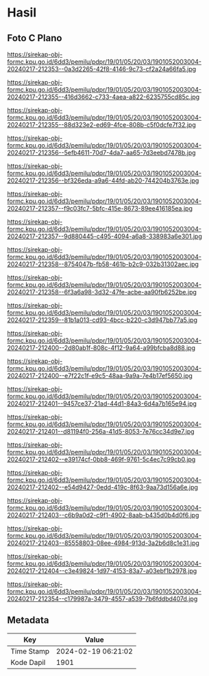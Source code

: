 # Hasil

## Foto C Plano

https://sirekap-obj-formc.kpu.go.id/6dd3/pemilu/pdpr/19/01/05/20/03/1901052003004-20240217-212353--0a3d2265-42f8-4146-9c73-cf2a24a66fa5.jpg

https://sirekap-obj-formc.kpu.go.id/6dd3/pemilu/pdpr/19/01/05/20/03/1901052003004-20240217-212355--416d3662-c733-4aea-a822-6235755cd85c.jpg

https://sirekap-obj-formc.kpu.go.id/6dd3/pemilu/pdpr/19/01/05/20/03/1901052003004-20240217-212355--88d323e2-ed69-4fce-808b-c5f0dcfe7f32.jpg

https://sirekap-obj-formc.kpu.go.id/6dd3/pemilu/pdpr/19/01/05/20/03/1901052003004-20240217-212356--5efb4611-70d7-4da7-aa65-7d3eebd7478b.jpg

https://sirekap-obj-formc.kpu.go.id/6dd3/pemilu/pdpr/19/01/05/20/03/1901052003004-20240217-212356--bf326eda-a9a6-44fd-ab20-744204b3763e.jpg

https://sirekap-obj-formc.kpu.go.id/6dd3/pemilu/pdpr/19/01/05/20/03/1901052003004-20240217-212357--f9c03fc7-5bfc-415e-8673-89ee416185ea.jpg

https://sirekap-obj-formc.kpu.go.id/6dd3/pemilu/pdpr/19/01/05/20/03/1901052003004-20240217-212357--9d880445-c495-4094-a6a8-338983a6e301.jpg

https://sirekap-obj-formc.kpu.go.id/6dd3/pemilu/pdpr/19/01/05/20/03/1901052003004-20240217-212358--8754047b-fb58-461b-b2c9-032b31302aec.jpg

https://sirekap-obj-formc.kpu.go.id/6dd3/pemilu/pdpr/19/01/05/20/03/1901052003004-20240217-212358--6f3a6a98-3d32-47fe-acbe-aa90fb6252be.jpg

https://sirekap-obj-formc.kpu.go.id/6dd3/pemilu/pdpr/19/01/05/20/03/1901052003004-20240217-212359--81b1a013-cd93-4bcc-b220-c3d947bb77a5.jpg

https://sirekap-obj-formc.kpu.go.id/6dd3/pemilu/pdpr/19/01/05/20/03/1901052003004-20240217-212400--2d80ab1f-808c-4f12-9a64-a99bfcba8d88.jpg

https://sirekap-obj-formc.kpu.go.id/6dd3/pemilu/pdpr/19/01/05/20/03/1901052003004-20240217-212400--e7f22c1f-e9c5-48aa-9a9a-7e4b17ef5650.jpg

https://sirekap-obj-formc.kpu.go.id/6dd3/pemilu/pdpr/19/01/05/20/03/1901052003004-20240217-212401--9457ce37-21ad-44d1-84a3-6d4a7b165e94.jpg

https://sirekap-obj-formc.kpu.go.id/6dd3/pemilu/pdpr/19/01/05/20/03/1901052003004-20240217-212401--d81194f0-256a-41d5-8053-7e76cc34d9e7.jpg

https://sirekap-obj-formc.kpu.go.id/6dd3/pemilu/pdpr/19/01/05/20/03/1901052003004-20240217-212402--e39174cf-0bb8-469f-9761-5c4ec7c99cb0.jpg

https://sirekap-obj-formc.kpu.go.id/6dd3/pemilu/pdpr/19/01/05/20/03/1901052003004-20240217-212402--e54d9427-0edd-419c-8f63-9aa73d156a6e.jpg

https://sirekap-obj-formc.kpu.go.id/6dd3/pemilu/pdpr/19/01/05/20/03/1901052003004-20240217-212403--c6b9a0d2-c9f1-4902-8aab-b435d0b4d0f6.jpg

https://sirekap-obj-formc.kpu.go.id/6dd3/pemilu/pdpr/19/01/05/20/03/1901052003004-20240217-212403--85558803-08ee-4984-913d-3a2b6d8c1e31.jpg

https://sirekap-obj-formc.kpu.go.id/6dd3/pemilu/pdpr/19/01/05/20/03/1901052003004-20240217-212404--c3e49824-1d97-4153-83a7-a03ebf1b2978.jpg

https://sirekap-obj-formc.kpu.go.id/6dd3/pemilu/pdpr/19/01/05/20/03/1901052003004-20240217-212354--c179987a-3479-4557-a539-7b6fddbd407d.jpg


## Metadata

| Key        | Value               |
| ---------- | ------------------- |
| Time Stamp | 2024-02-19 06:21:02 |
| Kode Dapil | 1901                |



